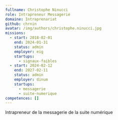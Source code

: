 ```yaml
---
fullname: Christophe Ninucci
role: Intrapreneur Messagerie
domaine: Intraprenariat
github: chrnin
avatar: /img/authors/christophe.ninucci.jpg
missions:
  - start: 2018-02-01
    end: 2024-01-31
    status: admin
    employer: eig
    startups:
      - signaux-faibles
  - start: 2024-02-12
    end: 2027-02-11
    status: admin
    employer: dinum
    startups:
      - messagerie
      - suite-numerique
competences: []
---
```

Intrapreneur de la messagerie de la suite numérique